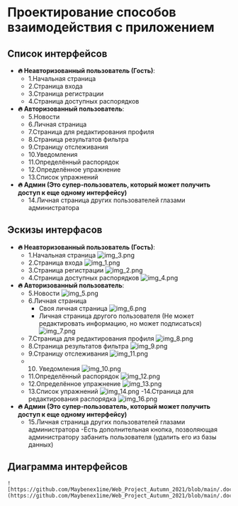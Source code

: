 # Проектирование способов взаимодействия с приложением

## Список интерфейсов 

- **🔥 Неавторизованный пользователь (Гость)**:
    - 1.Начальная страница
    - 2.Страница входа
    - 3.Страница регистрации
    - 4.Страница доступных распорядков
- **🔥 Авторизованный пользователь**:
    - 5.Новости
    - 6.Личная страница
    - 7.Страница для редактирования профиля
    - 8.Страница результатов фильтра
    - 9.Страницу отслеживания
    - 10.Уведомления
    - 11.Определённый распорядок
    - 12.Определённое упражнение
    - 13.Список упражнений
- **🔥 Админ (Это супер-пользователь, который может получить доступ к еще одному интерфейсу)**
    - 14.Личная страница других пользователей глазами администратора

## Эскизы интерфасов

- **🔥 Неавторизованный пользователь (Гость)**:
  - 1.Начальная страница
    ![img_3.png](img_3.png)
  - 2.Страница входа
    ![img_1.png](img_1.png)
  - 3.Страница регистрации
    ![img_2.png](img_2.png)
  - 4.Страница доступных распорядков
    ![img_4.png](img_4.png)
- **🔥 Авторизованный пользователь**:
  - 5.Новости
    ![img_5.png](img_5.png)
  - 6.Личная страница
    - Своя личная страница
    ![img_6.png](img_6.png)
    - Личная страница другого пользователя (Не может редактировать информацию, но может подписаться)
    ![img_7.png](img_7.png)
  - 7.Страница для редактирования профиля
    ![img_8.png](img_8.png)
  - 8.Страница результатов фильтра
    ![img_9.png](img_9.png)
  - 9.Страницу отслеживания
    ![img_11.png](img_11.png)
  - 10. Уведомления
    ![img_10.png](img_10.png)
  - 11.Определённый распорядок
    ![img_12.png](img_12.png)
  - 12.Определённое упражнение
    ![img_13.png](img_13.png)
  - 13.Список упражнений
    ![img_14.png](img_14.png)
  -14.Страница для редактирования распорядка
    ![img_16.png](img_16.png)
- **🔥 Админ (Это супер-пользователь, который может получить доступ к еще одному интерфейсу)**
  - 15.Личная страница других пользователей глазами администратора 
    -Есть дополнительная кнопка, позволяющая администратору забанить пользователя (удалить его из базы данных)
    

## Диаграмма интерфейсов
    
    ![https://github.com/Maybenex1ime/Web_Project_Autumn_2021/blob/main/.doc/Diagrams/UI%20Diagram.drawio.png](https://github.com/Maybenex1ime/Web_Project_Autumn_2021/blob/main/.doc/Diagrams/UI%20Diagram.drawio.png)
